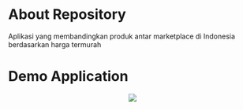 # About Repository
Aplikasi yang membandingkan produk antar marketplace di Indonesia berdasarkan harga termurah

# Demo Application
<p align="center">
  <img src="https://im.ezgif.com/tmp/ezgif-1-e6a40236a47b.gif">
</p>

